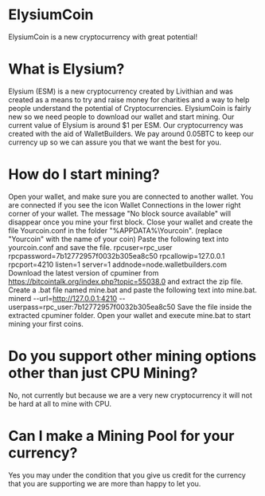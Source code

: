 # ElysiumCoin
ElysiumCoin is a new cryptocurrency with great potential!

# What is Elysium?
   Elysium (ESM) is a new cryptocurrency created by Livithian and was created as a means to try and raise money for charities and a way to help people understand the potential of Cryptocurrencies. ElysiumCoin is fairly new so we need people to download our wallet and start mining. Our current value of Elysium is around $1 per ESM. Our cryptocurrency was created with the aid of WalletBuilders. We pay around 0.05BTC to keep our currency up so we can assure you that we want the best for you.

# How do I start mining?
   Open your wallet, and make sure you are connected to another wallet.
You are connected if you see the icon Wallet Connections in the lower right corner of your wallet.
The message "No block source available" will disappear once you mine your first block.
Close your wallet and create the file Yourcoin.conf in the folder "%APPDATA%\Yourcoin\". (replace "Yourcoin" with the name of your coin)
Paste the following text into yourcoin.conf and save the file.
        rpcuser=rpc_user
        rpcpassword=7b12772957f0032b305ea8c50
        rpcallowip=127.0.0.1
        rpcport=4210
        listen=1
        server=1
        addnode=node.walletbuilders.com
Download the latest version of cpuminer from https://bitcointalk.org/index.php?topic=55038.0 and extract the zip file.
Create a .bat file named mine.bat and paste the following text into mine.bat.
        minerd --url=http://127.0.0.1:4210 --userpass=rpc_user:7b12772957f0032b305ea8c50
Save the file inside the extracted cpuminer folder.
Open your wallet and execute mine.bat to start mining your first coins.

# Do you support other mining options other than just CPU Mining?
   No, not currently but because we are a very new cryptocurrency it will not be hard at all to mine with CPU.
   
# Can I make a Mining Pool for your currency?
   Yes you may under the condition that you give us credit for the currency that you are supporting we are more than happy to let you.
